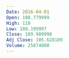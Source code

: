 ```yaml
---
Date: 2016-04-01
Open: 108.779999
High: 110
Low: 108.199997
Close: 109.989998
Adj Close: 105.628189
Volume: 25874000
---
```

